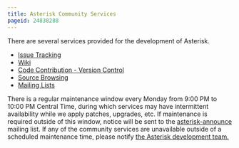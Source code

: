 ```yaml
---
title: Asterisk Community Services
pageid: 24838288
---
```


There are several services provided for the development of Asterisk.

* [Issue Tracking](/Asterisk-Issue-Guidelines)
* [Wiki](/Home)
* [Code Contribution - Version Control](/Code-Contribution)
* [Source Browsing](https://github.com/asterisk/asterisk)
* [Mailing Lists](/Mailing-Lists)

There is a regular maintenance window every Monday from 9:00 PM to 10:00 PM Central Time, during which services may have intermittent availability while we apply patches, upgrades, etc. If maintenance is required outside of this window, notice will be sent to the [asterisk-announce](http://lists.digium.com/mailman/listinfo/asterisk-announce) mailing list. If any of the community services are unavailable outside of a scheduled maintenance time, please notify [the Asterisk development team.](mailto:asteriskteam@digium.com?subject=Community-Service-Interruption)